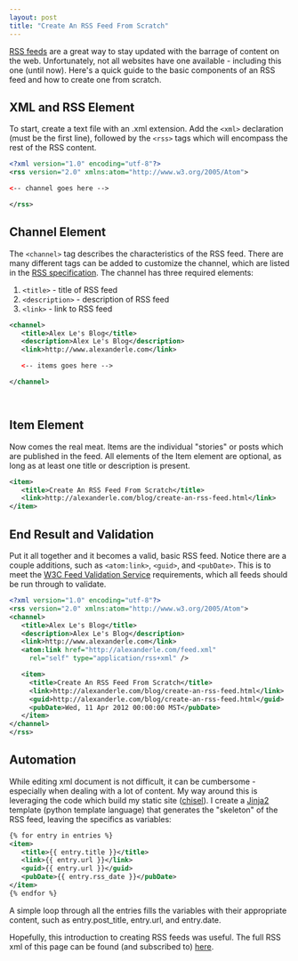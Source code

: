 ```yaml
---
layout: post
title: "Create An RSS Feed From Scratch"
---
```


[RSS feeds][1] are a great way to stay updated with the barrage of content on the web. Unfortunately, not all websites have one available - including this one (until now). Here's a quick guide to the basic components of an RSS feed and how to create one from scratch.


## XML and RSS Element ##

To start, create a text file with an .xml extension. Add the `<xml>` declaration (must be the first line), followed by the `<rss>` tags which will encompass the rest of the RSS content.

``` xml
<?xml version="1.0" encoding="utf-8"?>
<rss version="2.0" xmlns:atom="http://www.w3.org/2005/Atom">

<-- channel goes here -->

</rss>
```

## Channel Element ##

The `<channel>` tag describes the characteristics of the RSS feed. There are many different tags can be added to customize the channel, which are listed in the [RSS specification][2]. The channel has three required elements:

1. `<title>` - title of RSS feed
2. `<description>` - description of RSS feed
2. `<link>` - link to RSS feed

``` xml
<channel>
   <title>Alex Le's Blog</title>
   <description>Alex Le's Blog</description>
   <link>http://www.alexanderle.com</link>

   <-- items goes here -->

</channel>
```
<pre><code class=language-xml>
</code></pre>

## Item Element ##

Now comes the real meat. Items are the individual "stories" or posts which are published in the feed. All elements of the Item element are optional, as long as at least one title or description is present.

``` xml
<item>
   <title>Create An RSS Feed From Scratch</title>
   <link>http://alexanderle.com/blog/create-an-rss-feed.html</link>
</item>
```

## End Result and Validation ##

Put it all together and it becomes a valid, basic RSS feed. Notice there are a couple additions, such as `<atom:link>`, `<guid>`, and `<pubDate>`. This is to meet the [W3C Feed Validation Service][3] requirements, which all feeds should be run through to validate.

``` xml
<?xml version="1.0" encoding="utf-8"?>
<rss version="2.0" xmlns:atom="http://www.w3.org/2005/Atom">
<channel>
   <title>Alex Le's Blog</title>
   <description>Alex Le's Blog</description>
   <link>http://www.alexanderle.com</link>
   <atom:link href="http://alexanderle.com/feed.xml"
     rel="self" type="application/rss+xml" />

   <item>
     <title>Create An RSS Feed From Scratch</title>
     <link>http://alexanderle.com/blog/create-an-rss-feed.html</link>
     <guid>http://alexanderle.com/blog/create-an-rss-feed.html</guid>
     <pubDate>Wed, 11 Apr 2012 00:00:00 MST</pubDate>
   </item>
</channel>
</rss>
```

## Automation ##

While editing xml document is not difficult, it can be cumbersome - especially when dealing with a lot of content. My way around this is leveraging the code which build my static site ([chisel][5]). I create a [Jinja2][6] template (python template language) that generates the "skeleton" of the RSS feed, leaving the specifics as variables:

``` xml
{% for entry in entries %}
<item>
   <title>{{ entry.title }}</title>
   <link>{{ entry.url }}</link>
   <guid>{{ entry.url }}</guid>
   <pubDate>{{ entry.rss_date }}</pubDate>
</item>
{% endfor %}
```

A simple loop through all the entries fills the variables with their appropriate content, such as entry.post\_title, entry.url, and entry.date.

Hopefully, this introduction to creating RSS feeds was useful. The full RSS xml of this page can be found (and subscribed to) [here][4].

[1]: http://en.wikipedia.org/wiki/RSS
[2]: http://www.rssboard.org/rss-specification
[3]: http://validator.w3.org/feed/
[4]: /feed.xml
[5]: /move-to-github.html
[6]: http://jinja.pocoo.org/docs/
